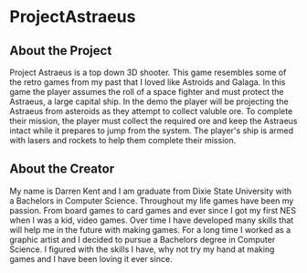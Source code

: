 ProjectAstraeus
===============


About the Project
-------------
Project Astraeus is a top down 3D shooter. This game resembles some of the retro games from my past that I loved like Astroids and Galaga. In this game the player assumes the roll of a space fighter and must protect the Astraeus, a large capital ship. In the demo the player will be projecting the Astraeus from asteroids as they attempt to collect valuble ore. To complete their mission, the player must collect the required ore and keep the Astraeus intact while it prepares to jump from the system. The player's ship is armed with lasers and rockets to help them complete their mission.

About the Creator
-------------
My name is Darren Kent and I am graduate from Dixie State University with a Bachelors in Computer
Science. Throughout my life games have been my passion. From board games to card games and
ever since I got my first NES when I was a kid, video games. Over time I have developed many
skills that will help me in the future with making games. For a long time I worked as a graphic
artist and I decided to pursue a Bachelors degree in Computer Science. I figured
with the skills I have, why not try my hand at making games and I have been loving it ever since.
